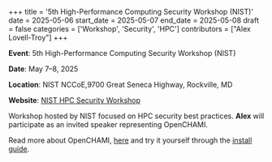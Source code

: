 +++
title = '5th High-Performance Computing Security Workshop (NIST)'
date = 2025-05-06
start_date = 2025-05-07
end_date = 2025-05-08
draft = false
categories = ['Workshop', 'Security', 'HPC']
contributors = ["Alex Lovell-Troy"]
+++

**Event**: 5th High-Performance Computing Security Workshop (NIST)

**Date**: May 7–8, 2025

**Location**: NIST NCCoE,9700 Great Seneca Highway, Rockville, MD

**Website**: [NIST HPC Security Workshop](https://www.nist.gov/news-events/events/2025/05/5th-high-performance-computing-security-workshop)

Workshop hosted by NIST focused on HPC security best practices. **Alex** will participate as an invited speaker representing OpenCHAMI.

Read more about OpenCHAMI, [here](/docs/introduction-to-openchami/) and try it yourself through the [install guide](/guides/getting_started/).
